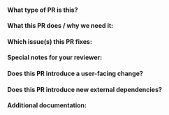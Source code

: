 #### What type of PR is this?

<!-- 
bug
cleanup
documentation
feature
-->

#### What this PR does / why we need it:


#### Which issue(s) this PR fixes:


#### Special notes for your reviewer:


#### Does this PR introduce a user-facing change?


#### Does this PR introduce new external dependencies?


#### Additional documentation:

```docs

```

